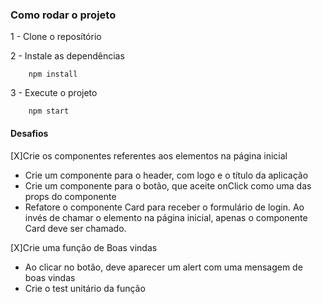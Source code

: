 ### Como rodar o projeto

1 - Clone o reposítório

2 - Instale as dependências

        npm install

3 - Execute o projeto

        npm start


#### Desafios
[X]Crie os componentes referentes aos elementos na página inicial
 - Crie um componente para o header, com logo e o título da aplicação
 - Crie um componente para o botão, que aceite onClick como uma das props do componente
 - Refatore o componente Card para receber o formulário de login. Ao invés de chamar o elemento na página inicial, apenas o componente Card deve ser chamado.

[X]Crie uma função de Boas vindas
 - Ao clicar no botão, deve aparecer um alert com uma mensagem de boas vindas
 - Crie o test unitário da função